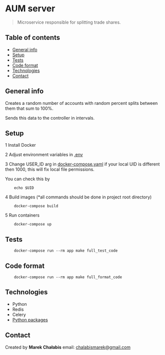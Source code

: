 # AUM server
> Microservice responsible for splitting trade shares.

## Table of contents

- [General info](#general-info)
- [Setup](#setup) 
- [Tests](#tests)
- [Code format](#code-format)
- [Technologies](#technologies)
- [Contact](#contact)

## General info
Creates a random number of accounts with random percent splits between 
them that sum to 100%. 

Sends this data to the controller in intervals.

## Setup

1 Install Docker

2 Adjust environment variables in [.env](config/environment_variables/.env)

3 Change USER_ID arg in [docker-compose.yaml](docker-compose.yaml) if your local UID is different then 1000, this will fix local file permissions.

You can check this by
```
    echo $UID
```
4 Build images (*all commands should be done in project root directory)
```
    docker-compose build
```
5 Run containers
```
    docker-compose up
```

## Tests
```
    docker-compose run --rm app make full_test_code
```

## Code format
```
    docker-compose run --rm app make full_format_code
```


## Technologies

- Python 
- Redis
- Celery
- [Python packages](backend/pyproject.toml)


## Contact

Created by <b>Marek Chałabis</b> email: chalabismarek@gmail.com
